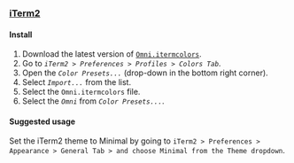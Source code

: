 ### [iTerm2](https://iterm2.com)

#### Install

1. Download the latest version of [`Omni.itermcolors`](https://github.com/demartini/iterm/releases/latest/download/Omni.itermcolors).
2. Go to _`iTerm2 > Preferences > Profiles > Colors Tab`_.
3. Open the _`Color Presets...`_ (drop-down in the bottom right corner).
4. Select _`Import...`_ from the list.
5. Select the `Omni.itermcolors` file.
6. Select the _`Omni`_ from _`Color Presets...`_.

#### Suggested usage

Set the iTerm2 theme to Minimal by going to  `iTerm2 > Preferences > Appearance > General Tab > and choose Minimal from the Theme dropdown`.
